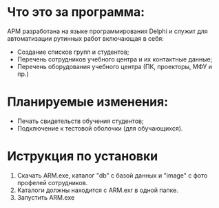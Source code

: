 # Что это за программа:
АРМ разработана на языке программирования Delphi и служит для автоматизации рутинных работ включающая в себя:
 - Создание списков групп и студентов;
 - Перечень сотрудников учебного центра и их контактные данные;
 - Перечень оборудования учебного центра (ПК, проекторы, МФУ и пр.)
  
# Планируемые изменения:
 - Печать свидетельств обучения студентов;
 - Подключение к тестовой оболочки (для обучающихся).
# Иструкция по установки
1. Скачать ARM.exe, каталог "db" с базой данных и "image" с фото профелей сотрудников.
2. Каталоги должны находится с ARM.exr в одной папке.
3. Запустить ARM.exe
